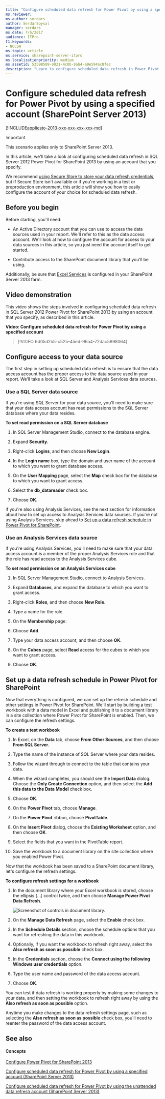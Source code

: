 ```yaml
---
title: "Configure scheduled data refresh for Power Pivot by using a specified account (SharePoint Server 2013)"
ms.reviewer: 
ms.author: serdars
author: SerdarSoysal
manager: serdars
ms.date: 7/6/2017
audience: ITPro
f1.keywords:
- NOCSH
ms.topic: article
ms.service: sharepoint-server-itpro
ms.localizationpriority: medium
ms.assetid: 53598509-9821-4c0b-9ab4-a9e594ac8fec
description: "Learn to configure scheduled data refresh in Power Pivot for SharePoint by using an account that you specify."
---
```


# Configure scheduled data refresh for Power Pivot by using a specified account (SharePoint Server 2013)

[!INCLUDE[appliesto-2013-xxx-xxx-xxx-xxx-md](../includes/appliesto-2013-xxx-xxx-xxx-xxx-md.md)] 
  
> [!IMPORTANT]
> This scenario applies only to SharePoint Server 2013. 
  
In this article, we'll take a look at configuring scheduled data refresh in SQL Server 2012 Power Pivot for SharePoint 2013 by using an account that you specify.
  
We recommend [using Secure Store to store your data refresh credentials](data-refresh-using-secure-store.md), but if Secure Store isn't available or if you're working in a test or preproduction environment, this article will show you how to easily configure the account of your choice for scheduled data refresh.
  
## Before you begin
<a name="begin"> </a>

Before starting, you'll need:
  
- An Active Directory account that you can use to access the data sources used in your report. We'll refer to this as the data access account. We'll look at how to configure the account for access to your data sources in this article, so you just need the account itself to get started.
    
- Contribute access to the SharePoint document library that you'll be using.
    
Additionally, be sure that [Excel Services](excel-services-overview.md) is configured in your SharePoint Server 2013 farm. 
  
## Video demonstration
<a name="VideoDemonstration"> </a>

This video shows the steps involved in configuring scheduled data refresh in SQL Server 2012 Power Pivot for SharePoint 2013 by using an account that you specify, as described in this article.
  
**Video: Configure scheduled data refresh for Power Pivot by using a specified account**

> [!VIDEO 6d05d2b5-c525-45ed-96a4-72dac5898064]

## Configure access to your data source
<a name="proc1"> </a>

The first step in setting up scheduled data refresh is to ensure that the data access account has the proper access to the data source used in your report. We'll take a look at SQL Server and Analysis Services data sources.
  
### Use a SQL Server data source

If you're using SQL Server for your data source, you'll need to make sure that your data access account has read permissions to the SQL Server database where your data resides.
  
 **To set read permission on a SQL Server database**
  
1. In SQL Server Management Studio, connect to the database engine.
    
2. Expand **Security**.
    
3. Right-click **Logins**, and then choose **New Login**.
    
4. In the **Login name** box, type the domain and user name of the account to which you want to grant database access. 
    
5. On the **User Mapping** page, select the **Map** check box for the database to which you want to grant access. 
    
6. Select the **db_datareader** check box. 
    
7. Choose **OK**.
    
If you're also using Analysis Services, see the next section for information about how to set up access to Analysis Services data sources. If you're not using Analysis Services, skip ahead to [Set up a data refresh schedule in Power Pivot for SharePoint](data-refresh-using-a-specified-account.md#ver).
  
### Use an Analysis Services data source

If you're using Analysis Services, you'll need to make sure that your data access account is a member of the proper Analysis Services role and that the role has read access to the Analysis Services cube.
  
 **To set read permission on an Analysis Services cube**
  
1. In SQL Server Management Studio, connect to Analysis Services.
    
2. Expand **Databases**, and expand the database to which you want to grant access.
    
3. Right-click **Roles**, and then choose **New Role**.
    
4. Type a name for the role.
    
5. On the **Membership** page: 
    
1. Choose **Add**.
    
2. Type your data access account, and then choose **OK**.
    
6. On the **Cubes** page, select **Read** access for the cubes to which you want to grant access. 
    
7. Choose **OK**.
    
## Set up a data refresh schedule in Power Pivot for SharePoint
<a name="ver"> </a>

Now that everything is configured, we can set up the refresh schedule and other settings in Power Pivot for SharePoint. We'll start by building a test workbook with a data model in Excel and publishing it to a document library in a site collection where Power Pivot for SharePoint is enabled. Then, we can configure the refresh settings.
  
 **To create a test workbook**
  
1. In Excel, on the **Data** tab, choose **From Other Sources**, and then choose **From SQL Server**.
    
2. Type the name of the instance of SQL Server where your data resides.
    
3. Follow the wizard through to connect to the table that contains your data.
    
4. When the wizard completes, you should see the **Import Data** dialog. Choose the **Only Create Connection** option, and then select the **Add this data to the Data Model** check box. 
    
5. Choose **OK**.
    
6. On the **Power Pivot** tab, choose **Manage**.
    
7. On the **Power Pivot** ribbon, choose **PivotTable**.
    
8. On the **Insert Pivot** dialog, choose the **Existing Worksheet** option, and then choose **OK**.
    
9. Select the fields that you want in the PivotTable report.
    
10. Save the workbook to a document library on the site collection where you enabled Power Pivot.
    
Now that the workbook has been saved to a SharePoint document library, let's configure the refresh settings.
  
 **To configure refresh settings for a workbook**
  
1. In the document library where your Excel workbook is stored, choose the ellipsis (...) control twice, and then choose **Manage Power Pivot Data Refresh**.
    
    ![Screenshot of controls in document library.](../media/PowerPivotDocLibraryControls.png)
  
2. On the **Manage Data Refresh** page, select the **Enable** check box. 
    
3. In the **Schedule Details** section, choose the schedule options that you want for refreshing the data in this workbook. 
    
4. Optionally, if you want the workbook to refresh right away, select the **Also refresh as soon as possible** check box. 
    
5. In the **Credentials** section, choose the **Connect using the following Windows user credentials** option. 
    
6. Type the user name and password of the data access account.
    
7. Choose **OK**.
    
You can test if data refresh is working properly by making some changes to your data, and then setting the workbook to refresh right away by using the **Also refresh as soon as possible** option. 
  
Anytime you make changes to the data refresh settings page, such as selecting the **Also refresh as soon as possible** check box, you'll need to reenter the password of the data access account. 
  
## See also
<a name="ver"> </a>

#### Concepts

[Configure Power Pivot for SharePoint 2013](configure-power-pivot-for-sharepoint-2013.md)
  
[Configure scheduled data refresh for Power Pivot by using a specified account (SharePoint Server 2013)](data-refresh-using-a-specified-account.md)
  
[Configure scheduled data refresh for Power Pivot by using the unattended data refresh account (SharePoint Server 2013)](data-refresh-using-the-unattended-data-refresh-account.md)

